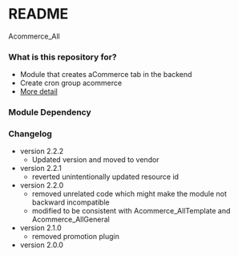 # README #
Acommerce_All

### What is this repository for? ###

* Module that creates aCommerce tab in the backend
* Create cron group acommerce
* [More detail](https://bitbucket.org/acommerce/magento2-extension-acommerce-all/)

### Module Dependency ###



### Changelog ###
* version 2.2.2
    - Updated version and moved to vendor
* version 2.2.1
    - reverted unintentionally updated resource id
* version 2.2.0
    - removed unrelated code which might make the module not backward incompatible
    - modified to be consistent with Acommerce_AllTemplate and Acommerce_AllGeneral
* version 2.1.0
	- removed promotion plugin
* version 2.0.0

